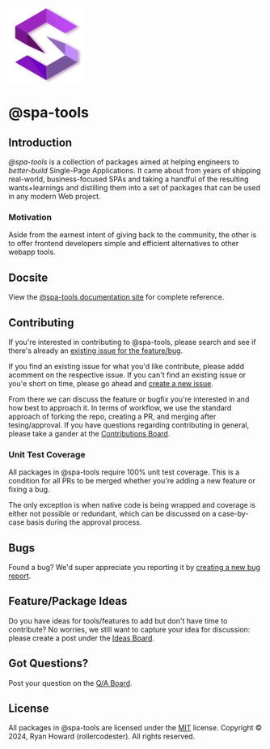 <img alt="@spa-tools" height="150" src="./apps/website/static/img/logo.svg?raw=true">

# @spa-tools


## Introduction

_@spa-tools_ is a collection of packages aimed at helping engineers to _better-build_ Single-Page Applications.
It came about from years of shipping real-world, business-focused SPAs and taking a handful of the resulting wants+learnings
and distilling them into a set of packages that can be used in any modern Web project.

### Motivation

Aside from the earnest intent of giving back to the community, the other is to offer frontend developers simple and efficient alternatives to other webapp tools.

## Docsite

View the [@spa-tools documentation site](https://spa-tools.github.io) for complete reference.

## Contributing

If you're interested in contributing to @spa-tools, please search and see if there's already an  [existing issue for the feature/bug](https://github.com/rollercodester/spa-tools/issues).

If you find an existing issue for what you'd like contribute, please addd acomment on the respective issue. If you can't find an existing issue or you'e short on time, please go ahead and
[create a new issue](https://github.com/rollercodester/spa-tools/issues/new/choose).

From there we can discuss the feature or bugfix you're interested in and how best to approach it.
In terms of workflow, we use the standard approach of forking the repo, creating a PR, and merging after tesing/approval. If you have questions regarding contributing in general, please take a gander at the [Contributions Board](https://github.com/rollercodester/spa-tools/discussions/categories/contributing).

### Unit Test Coverage

All packages in @spa-tools require 100% unit test coverage. This is a condition for all PRs to be merged whether you're adding a new feature or fixing a bug.

The only exception is when native code is being wrapped and coverage is either not possible or redundant, which can be discussed on a case-by-case basis
during the approval process.

## Bugs

Found a bug? We'd super appreciate you reporting it by [creating a new bug report](https://github.com/rollercodester/spa-tools/issues/new?assignees=&labels=&projects=&template=bug_report.md&title=).

## Feature/Package Ideas

Do you have ideas for tools/features to add but don't have time to contribute? No worries, we still want to capture your idea for discussion: please create a post under the [Ideas Board](https://github.com/rollercodester/spa-tools/discussions/categories/ideas).

## Got Questions?

Post your question on the [Q/A Board](https://github.com/rollercodester/spa-tools/discussions/categories/q-a).

## License

All packages in @spa-tools are licensed under the [MIT](https://en.wikipedia.org/wiki/MIT_License) license. Copyright © 2024, Ryan Howard (rollercodester). All rights reserved.
